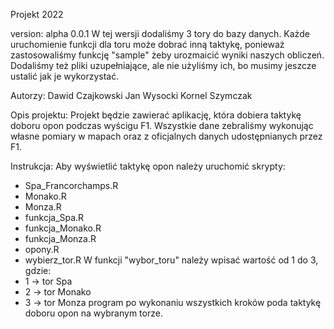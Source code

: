 Projekt 2022 

version: alpha 0.0.1
  W tej wersji dodaliśmy 3 tory do bazy danych. Każde uruchomienie funkcji dla toru może dobrać inną taktykę, ponieważ zastosowaliśmy funkcję "sample" żeby urozmaicić wyniki naszych obliczeń. Dodaliśmy też pliki uzupełniające, ale nie użyliśmy ich, bo musimy jeszcze ustalić jak je wykorzystać.

Autorzy:
  Dawid Czajkowski
  Jan Wysocki
  Kornel Szymczak    
  
Opis projektu:
  Projekt będzie zawierać aplikację, która dobiera taktykę doboru opon podczas wyścigu F1.
  Wszystkie dane zebraliśmy wykonując własne pomiary w mapach oraz z oficjalnych danych udostępnianych przez F1.
  
Instrukcja:
  Aby wyświetlić taktykę opon należy uruchomić skrypty:
- Spa_Francorchamps.R
- Monako.R
- Monza.R
- funkcja_Spa.R
- funkcja_Monako.R
- funkcja_Monza.R
- opony.R
- wybierz_tor.R
  W funkcji "wybor_toru" należy wpisać wartość od 1 do 3, gdzie:
- 1 -> tor Spa
- 2 -> tor Monako
- 3 -> tor Monza
  program po wykonaniu wszystkich kroków poda taktykę doboru opon na wybranym torze. 